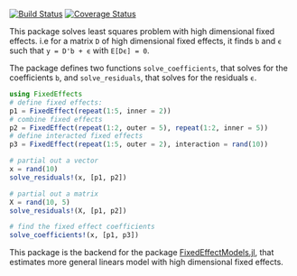 [![Build Status](https://travis-ci.org/matthieugomez/FixedEffects.jl.svg?branch=master)](https://travis-ci.org/matthieugomez/FixedEffects.jl)
[![Coverage Status](https://coveralls.io/repos/matthieugomez/FixedEffects.jl/badge.svg?branch=master)](https://coveralls.io/r/matthieugomez/FixedEffects.jl?branch=master)

This package solves least squares problem with high dimensional fixed effects. i.e for a matrix `D` of high dimensional fixed effects, it finds `b` and `ϵ` such that `y = D'b + ϵ` with `E[Dϵ] = 0`. 

The package defines two functions `solve_coefficients`, that solves for the coefficients `b`, and `solve_residuals`, that solves for the residuals `ϵ`.

```julia
using FixedEffects
# define fixed effects:
p1 = FixedEffect(repeat(1:5, inner = 2))
# combine fixed effects
p2 = FixedEffect(repeat(1:2, outer = 5), repeat(1:2, inner = 5))
# define interacted fixed effects
p3 = FixedEffect(repeat(1:5, outer = 2), interaction = rand(10))

# partial out a vector
x = rand(10)
solve_residuals!(x, [p1, p2])

# partial out a matrix
X = rand(10, 5)
solve_residuals!(X, [p1, p2])

# find the fixed effect coefficients
solve_coefficients!(x, [p1, p3])
```

This package is the backend for the package [FixedEffectModels.jl](https://github.com/matthieugomez/FixedEffectModels.jl), that estimates more general linears model with high dimensional fixed effects.
